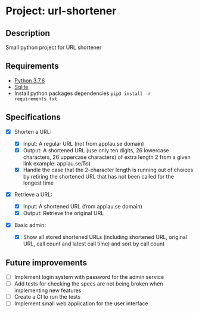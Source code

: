# Project: url-shortener

## Description

Small python project for URL shortener

## Requirements

- [Python 3.7.6](https://www.python.org/downloads/release/python-376/)
- [Sqlite](https://www.sqlite.org/index.html)
- Install python packages dependencies `pip3 install -r requirements.txt`

## Specifications

- [x] Shorten a URL:

  - [x] Input: A regular URL (not from applau.se domain)
  - [x] Output: A shortened URL (use only ten digits, 26 lowercase characters, 26 uppercase characters) of extra length 2 from a given link example: applau.se/5s)
  - [x] Handle the case that the 2-character length is running out of choices by retiring the shortened URL that has not been called for the longest time

- [x] Retrieve a URL:

  - [x] Input: A shortened URL (from applau.se domain)
  - [x] Output: Retrieve the original URL

- [x] Basic admin:

  - [x] Show all stored shortened URLs (including shortened URL, original URL, call count and latest call time) and sort by call count

## Future improvements

- [ ] Implement login system with password for the admin service
- [ ] Add tests for checking the specs are not being broken when implementing new features
- [ ] Create a CI to run the tests
- [ ] Implement small web application for the user interface
